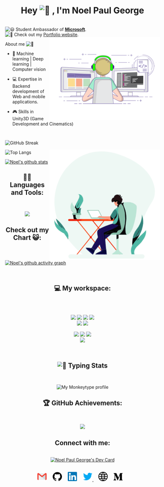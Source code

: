 
<h1 align="center"> Hey 
  <picture>
  <source srcset="https://fonts.gstatic.com/s/e/notoemoji/latest/1f44b_1f3fb/512.webp" type="image/webp">
  <img src="https://fonts.gstatic.com/s/e/notoemoji/latest/1f44b_1f3fb/512.gif" alt="👋" width="32" height="32">
  </picture>
  , I'm Noel Paul George
</h1>
<br>


<picture>
  <source srcset="https://fonts.gstatic.com/s/e/notoemoji/latest/1f603/512.webp" type="image/webp">
  <img src="https://fonts.gstatic.com/s/e/notoemoji/latest/1f603/512.gif" alt="😃" width="16" height="16">
</picture>Student Ambassador of <strong><a href="https://mvp.microsoft.com/en-US/studentambassadors/profile/5ca52ffc-9b1b-4afd-a5ba-d932e6eda8bf">Microsoft</a></strong>.

<br />
<picture>
  <source srcset="https://fonts.gstatic.com/s/e/notoemoji/latest/1f31f/512.webp" type="image/webp">
  <img src="https://fonts.gstatic.com/s/e/notoemoji/latest/1f31f/512.gif" alt="🌟" width="16" height="16">
</picture>
Check out my <a href="https://noelpaulgeorge.me/">Portfolio website</a>.


<img align="right" alt="Code gif" src="https://github.com/Noel6161131110/Noel6161131110/blob/main/assets/coding-freak.gif" width="360"/>

<p>About me 
<picture>
  <source srcset="https://fonts.gstatic.com/s/e/notoemoji/latest/1f440/512.webp" type="image/webp">
  <img src="https://fonts.gstatic.com/s/e/notoemoji/latest/1f440/512.gif" alt="👀" width="16" height="16">
</picture>
  
- 🎯 Machine learning | Deep learning | Computer vision 


- 💻 Expertise in Backend development of Web and mobile applications.

- 🎮 Skills in Unity3D (Game Development and Cinematics)


<br>

![GitHub Streak](https://streak-stats.demolab.com/?user=Noel6161131110&theme=github-green-purple)



<img align="right" alt="Code gif" src="https://github.com/Noel6161131110/Noel6161131110/blob/main/assets/coding.gif" width="360"/>



![Top Langs](https://github-readme-stats.vercel.app/api/top-langs/?username=Noel6161131110&layout=compact&theme=github_dark)

[![Noel's github stats](https://github-readme-stats.vercel.app/api?username=Noel6161131110&layout=compact&theme=github_dark)](https://github.com/Noel6161131110/github-readme-stats)

<h2 align="center"> 👨‍💻 Languages and Tools:</h2>
<br />

<p align="center">
  <a href="https://skillicons.dev">
    <img src="https://skillicons.dev/icons?i=python,vercel,linux,tensorflow,vscode,html,css,unity,java,azure,postman,javascript,c,git,md,github,bash,cpp,discord,docker,firebase,nginx,flask,githubactions,visualstudio,django,mongodb,mysql,netlify,redis,postgres,powershell,cs,latex,aws,&perline=7" />
  </a>
</p>

<h2 align="center"> Check out my Chart 😺:</h2>
<br />

[![Noel's github activity graph](https://github-readme-activity-graph.vercel.app/graph?username=Noel6161131110&theme=tokyo-night)](https://github.com/Noel6161131110/github-readme-activity-graph)

<br/>
    <h2 align="center"> 💻 My workspace:</h2><br/>
    <p align='center'>
  <br/>

  <img src="https://img.shields.io/badge/NITRO-83B81A?style=for-the-badge&logo=Acer&logoColor=white"/>
     
  <img src="https://img.shields.io/badge/intel-core%20i5%209th-%230071C5.svg?&style=for-the-badge&logo=intel&logoColor=white" />
  <img src="https://img.shields.io/badge/RAM-16GB-%230071C5.svg?&style=for-the-badge&logoColor=white" />
  <img src="https://img.shields.io/badge/nvidia-gtx%201650-%2376B900.svg?&style=for-the-badge&logo=nvidia&logoColor=white" /><br>

  <img src="https://img.shields.io/badge/Ubuntu-E95420?style=for-the-badge&logo=Ubuntu&logoColor=white"/>
    <img src="https://img.shields.io/badge/Windows-0078D6?style=for-the-badge&logo=windows&logoColor=white"/><br/>
  <br>
  
  <img src="https://img.shields.io/badge/Macbook Pro-%23000000.svg?style=for-the-badge&logo=apple&logoColor=white"/>
  <img src="https://img.shields.io/badge/M3 Pro-%23000000.svg?style=for-the-badge&logo=apple&logoColor=white"/>
  <img src="https://img.shields.io/badge/RAM-18GB-%23000000.svg?&style=for-the-badge&logoColor=white" /><br />
  <img src="https://img.shields.io/badge/mac%20os%20Sonoma-000000?style=for-the-badge&logo=macos&logoColor=F0F0F0"/>
  
</p>

<br />

<h2 align="center">
  <picture>
    <source srcset="https://fonts.gstatic.com/s/e/notoemoji/latest/1f3c1/512.webp" type="image/webp">
    <img src="https://fonts.gstatic.com/s/e/notoemoji/latest/1f3c1/512.gif" alt="🏁" width="32" height="32"> 
  </picture>
   Typing Stats
</h2>


<br/>
<p align = "center">

<img src="https://monkeytype-readme.com/generate-svg/Noel6161131110/cyberspace?pb=true" alt="My Monkeytype profile" width="400" height="400" />

</p>
    

<h2 align="center"> 🏆 GitHub Achievements:</h2>

<br/>

<p align="center">
<a href="#"><img src="https://github-profile-trophy.vercel.app/?username=Noel6161131110&row=1&theme=discord"></a>
</p>

<h2 align="center">  Connect with me:</h2>
<br/>
<div align="center">
<a href="https://app.daily.dev/noel_paul_george"><img src="https://api.daily.dev/devcards/2a35e3297fe9449398fde5b51437bcdd.png?r=fjq" width="400" alt="Noel Paul George's Dev Card"/></a>
</div>
<br/>

<p align="center">
 <a href="mailto:noel.paul.george.01052003@gmail.com"><img src="https://github.com/Noel6161131110/Noel6161131110/blob/main/assets/gmail.svg" width="30px" alt="mail"></a> &nbsp; &nbsp;
   <a href="https://github.com/Noel6161131110"><img src="https://github.com/Noel6161131110/Noel6161131110/blob/main/assets/github.svg" width="30px" alt="mail"></a> &nbsp; &nbsp;
  <a href="https://www.linkedin.com/in/noel-paul-george-5708ba205"><img src="https://github.com/Noel6161131110/Noel6161131110/blob/main/assets/linkedin.svg" width="30px" alt="LinkedIn"></a> &nbsp; &nbsp;
  <a href="https://twitter.com/NoelGeo62464634"><img src="https://github.com/Noel6161131110/Noel6161131110/blob/main/assets/twitter.svg" width="30px" alt="Twitter">     </a> &nbsp; &nbsp;
    <a href="http://noelpaulgeorge.me/"><img src="https://github.com/Noel6161131110/Noel6161131110/blob/main/assets/site.svg" width="30px" alt="site"></a> &nbsp; &nbsp;
  <a href="https://medium.com/@noelpaulgeorge"><img src="https://github.com/Noel6161131110/Noel6161131110/blob/main/assets/medium.svg" width="30px" alt="medium"></a> &nbsp; &nbsp;
</p>
&nbsp; &nbsp;


